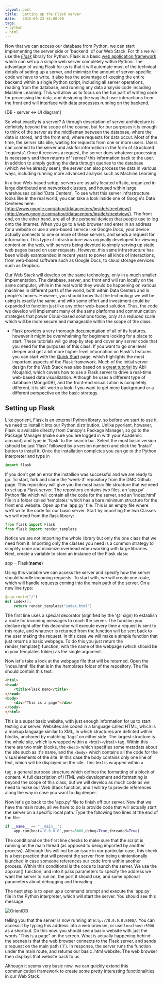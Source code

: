 ```yaml
---
layout: post
title:  Setting up the Flask server
date:   2015-09-23 01:00:00
tags:
- python
- html
---
```


Now that we can access our database from Python, we can start implementing the server side or 'backend' of our Web Stack. For this we will use the [*Flask*](http://flask.pocoo.org/) library for Python. Flask is a basic [web application framework](https://en.wikipedia.org/wiki/Web_application_framework) which can set up a simple web server completely within Python. The advantage of using Flask for us is that it will automate most of the technical details of setting up a server, and minimize the amount of server-specific code we have to write. It also has the advantage of keeping the entire backend within a single Python script, including all server operations, reading from the database, and running any data analysis code including Machine Learning. This will allow us to focus on the fun part of writing code for processing the data, and designing the way that user interactions from the front end will interface with data processes running on the backend.

[DB - server <-> UI diagram]

So what exactly is a server? A through description of server architecture is definitely beyond the scope of the course, but for our purposes it is enough to think of the server as the middleman between the database, where the data is stored, and the front end, where requests for data occur. Most of the time, the server sits idle, waiting for requests from one or more users. Users can connect to the server and ask for information in the form of structured 'requests'. Once it receives a request, the server does whatever processing is necessary and then returns of 'serves' this information back to the user. In addition to simply getting the data through queries to the database (which we've already seen), the server can also process the data in various ways, including running more advanced analysis such as Machine Learning. 

In a true Web-based setup, servers are usually located offsite, organized in large distributed and networked clusters, and housed within large warehouses called 'Data Centers'. To see what this server infrastructure looks like in the real world, you can take a look inside one of Google's Data Centeres here: [http://www.google.com/about/datacenters/inside/streetview/](http://www.google.com/about/datacenters/inside/streetview/). The front end, on the other hand, are all of the personal devices that people use to log onto the internet. When you go to a web browser and enter in an address for a website or use a web-based service like Google Docs, your device actually connects to one or more of these servers, and sends a request for information. This type of infrastructure was originally developed for viewing content on the web, with servers being devoted to simply serving up static web pages based on user requests. However, this same infrastructure has been widely exampanded in recent years to power all kinds of interactions, from web-based software such as Google Docs, to cloud storage services such as Dropbox.

Our Web Stack will develop on the same technology, only in a much smaller implementation. The database, server, and front end will run locally on the same computer, while in the real world they would be happening on various machines in different parts of the world, both within Data Centers and in people's homes. However, you should know that the technology we will be using is exactly the same, and with some effort and investment could be expanded to function just like any other web-based solution. Thus, the code we develop will implement many of the same platforms and communication strategies that power Cloud-based solutions today, only at a reduced scale which will be more secure and manageable within the scope of the class.

* Flask provides a very thorough [documentation](http://flask.pocoo.org/docs/0.10/) of all of its features, however it might be overwhelming for beginners looking for a place to start. These tutorials will go step by step and cover any server code that you need for the purposes of this class. If you want to go one level deeper and get a bit more higher level information on Flask's features you can start with the [Quick Start](http://flask.pocoo.org/docs/0.10/quickstart/#quickstart) page, which highlights the most important aspects of the Flask framework. Much of the initial server design for the Web Stack was also based on a [great tutorial](http://adilmoujahid.com/posts/2015/01/interactive-data-visualization-d3-dc-python-mongodb/) by Abil Moujahid, which covers how to use a Flask server to drive a real-time web-based data visualization. Although he uses a different type of database (MongoDB), and the front-end visualization is completely different, it is still worth a look if you want to get more background or a different perspective on the basic strategy.

## Setting up Flask

Like pyorient, Flask is an external Python library, so before we start to use it we need to install it into our Python distribution. Unlike pyorient, however, Flask is available directly from Canopy's Package Manager, so go to the Package Manager (make sure you are logged in with your Academic account) and type in 'flask' to the search bar. Select the most basic version (should be just 'flask' followed by a version number) and click the 'Install' button to install it. Once the installation completes you can go to the Python interpreter and type in 

```python
import flask
```

If you don't get an error the installion was successful and we are ready to go. To start, fork and clone the 'week-3' repository from the DMC Github page. This repository will give you the most basic file structure that we need to set up a Flask server. The repository contains two files, an 'app.py' Python file which will contain all the code for the server, and an 'index.html' file in a folder called 'templates' which has a bare minimum structure for the front end website. Open up the 'app.py' file. This is an empty file where we'll write the code for our basic server. Start by importing the two Classes we will need from the flask library:

```python
from flask import Flask
from flask import render_template
```

Notice we are not importing the whole library but only the one class that we need from it. Importing only the classes you need is a common strategy to simplify code and minimize overhead when working with large libraries. Next, create a variable to store an instance of the Flask class:

app = Flask(__name__)

Using this variable we can access the server and specify how the server should handle incoming requests. To start with, we will create one route, which will handle requests coming into the main path of the server. On a new line type:

```python
@app.route("/")
def index():
    return render_template("index.html")
```

The first line uses a special decorator (signified by the '@' sign) to establish a route for incoming messages to reach the server. The function you declare right after this decorator will execute every time a request is sent to this route, and whatever is returned from the function will be sent back to the user making the request. In this case we will make a simple function that just returns a basic webpage. To do this you just return the render_template() function, with the name of the webpage (which should be in your templates folder) as the single argument. 

Now let's take a look at the webpage file that will be returned. Open the 'index.html' file that is in the /templates folder of the repository. The file should contain this text:

```html
<html>
<head>
	<title>Flask Demo</title>
</head>
<body>
	<div>"This is a page"</div>
</body>
</html>
```

This is a super basic website, with just enough information for us to start testing our server. Websites are coded in a language called HTML, which is a markup language similar to XML, in which structures are definted within blocks, anchored by matching 'tags' on either side. The largest structure is the whole site, which is wrapped within a `<html></html>` tag. Within this there are two main blocks, the `<head>` which specifies some metadata about the site such as it's name, and the `<body>` which contains all the code for the visual elements of the site. In this case the body contains only one line of text, which will be displayed on the site. This text is wrapped within a <div> tag, a general purpose structure which defines the formatting of a block of content. A full description of HTML web development and formatting is beyond the scope of this class, but we will develop as much code as we need to make our Web Stack function, and I will try to provide references along the way in case you want to dig deeper.

Now let's go back to the 'app.py' file to finish off our server. Now that we have the main route, all we have to do is provide code that will actually start the server on a specific local path. Type the following two lines at the end of the file:

```python
if __name__ == "__main__":
    app.run(host='0.0.0.0',port=5000,debug=True,threaded=True)
```

The conditional on the first line checks to make sure that the script is running on the main thread (as opposed to being imported by another process). Although this will not be an issue in our particular case, this check is a best practice that will prevent the server from being unintentionally launched in case someone references our code from within another process. Within this conditional is the code to launch the server. We use the app.run() function, and into it pass parameters to specify the address we want the server to run on, the port it should use, and some optional parameters about debugging and threading. 

The next step is to open up a command prompt and execute the 'app.py' file in the Python interpreter, which will start the server. You should see this message

![OrientDB](/dmc/images/flask01.png)

telling you that the server is now running at `http://0.0.0.0:5000/`. You can access it by typing this address into a web browser, or use `localhost:5000` as a shortcut. Do this now. you should see a basic website with just the words "This is a page" on the screen. What is actually happening behind the scenes is that the web browser connects to the Flask server, and sends a request on the main path ('/'). In response, the server runs the function under the main route, and returns our basic .html website. The web browser then displays that website back to us. 

Although it seems very basic now, we can quickly extend this communication framework to create some pretty interesting functionalities in our Web Stack.
